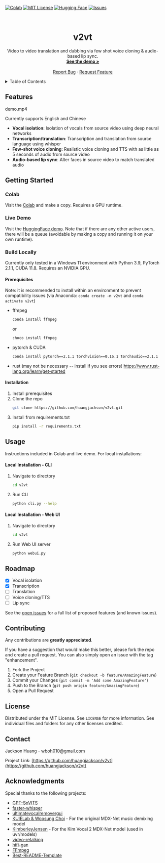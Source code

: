 <!-- README.md template from https://github.com/othneildrew/Best-README-Template-->



<!-- PROJECT SHIELDS -->
[![Colab][colab-shield]][colab-url]
[![MIT License][license-shield]][license-url]
[![Hugging Face][huggingface-shield]][huggingface-url]
[![Issues][issues-shield]][issues-url]


<!-- PROJECT LOGO -->
<br />
<div align="center">
<h1 align="center">v2vt</h1>
  <p align="center">
    Video to video translation and dubbing via few shot voice cloning & audio-based lip sync.
    <br />
    <a href="https://huggingface.co/huangjackson"><strong>See the demo »</strong></a>
    <br />
    <br />
    <a href="https://github.com/huangjackson/v2vt/issues">Report Bug</a>
    ·
    <a href="https://github.com/huangjackson/v2vt/issues">Request Feature</a>
  </p>
</div>



<!-- TABLE OF CONTENTS -->
<details>
  <summary>Table of Contents</summary>
  <ol>
    <li>
      <a href="#features">Features</a>
    </li>
    <li>
      <a href="#getting-started">Getting Started</a>
      <ul>
        <li><a href="#colab">Colab</a></li>
        <li><a href="#live-demo">Live Demo</a></li>
        <li><a href="#build-locally">Build Locally</a></li>
      </ul>
    </li>
    <li><a href="#usage">Usage</a></li>
    <li><a href="#roadmap">Roadmap</a></li>
    <li><a href="#contributing">Contributing</a></li>
    <li><a href="#license">License</a></li>
    <li><a href="#contact">Contact</a></li>
    <li><a href="#acknowledgments">Acknowledgments</a></li>
  </ol>
</details>



<!-- ABOUT THE PROJECT -->
## Features

demo.mp4

Currently supports English and Chinese

* **Vocal isolation**: Isolation of vocals from source video using deep neural networks
* **Transcription/translation**: Transcription and translation from source language using whisper
* **Few-shot voice cloning**: Realistic voice cloning and TTS with as little as 5 seconds of audio from source video
* **Audio-based lip sync**: Alter faces in source video to match translated audio


<!-- GETTING STARTED -->
## Getting Started

### Colab

Visit the [Colab][colab-url] and make a copy. Requires a GPU runtime.

### Live Demo

Visit the [HuggingFace demo][huggingface-url]. Note that if there are any other active users, there will be a queue (avoidable by making a copy and running it on your own runtime).

### Build Locally

Currently only tested in a Windows 11 environment with Python 3.9, PyTorch 2.1.1, CUDA 11.8. Requires an NVIDIA GPU.

#### Prerequisites

Note: it is recommended to install within an environment to prevent compatibility issues (via Anaconda: `conda create -n v2vt` and `conda activate v2vt`)

* ffmpeg
  ```sh
  conda install ffmpeg
  ```
  or
  ```sh
  choco install ffmpeg
  ```
* pytorch & CUDA
  ```sh
  conda install pytorch==2.1.1 torchvision==0.16.1 torchaudio==2.1.1 pytorch-cuda=11.8 -c pytorch -c nvidia
  ```
* rust (may not be necessary -- install if you see errors)
  https://www.rust-lang.org/learn/get-started

#### Installation

1. Install prerequisites
2. Clone the repo
   ```sh
   git clone https://github.com/huangjackson/v2vt.git
   ```
3. Install from requirements.txt
   ```sh
   pip install -r requirements.txt
   ```



<!-- USAGE -->
## Usage

Instructions included in Colab and live demo. For local installations:

#### Local Installation - CLI

1. Navigate to directory
    ```sh
    cd v2vt
    ```
2. Run CLI
    ```sh
    python cli.py --help
    ```

#### Local Installation - Web UI

1. Navigate to directory
    ```sh
    cd v2vt
    ```
2. Run Web UI server
    ```sh
    python webui.py
    ```

<!-- ROADMAP -->
## Roadmap

- [x] Vocal isolation
- [x] Transcription
- [ ] Translation
- [ ] Voice cloning/TTS
- [ ] Lip sync

See the [open issues](https://github.com/huangjackson/v2vt/issues) for a full list of proposed features (and known issues).



<!-- CONTRIBUTING -->
## Contributing

Any contributions are **greatly appreciated**.

If you have a suggestion that would make this better, please fork the repo and create a pull request. You can also simply open an issue with the tag "enhancement".

1. Fork the Project
2. Create your Feature Branch (`git checkout -b feature/AmazingFeature`)
3. Commit your Changes (`git commit -m 'Add some AmazingFeature'`)
4. Push to the Branch (`git push origin feature/AmazingFeature`)
5. Open a Pull Request



<!-- LICENSE -->
## License

Distributed under the MIT License. See `LICENSE` for more information.
See individual files and folders for any other licenses credited.


<!-- CONTACT -->
## Contact

Jackson Huang - wboh010@gmail.com

Project Link: [https://github.com/huangjackson/v2vt](https://github.com/huangjackson/v2vt)



<!-- ACKNOWLEDGMENTS -->
## Acknowledgments

Special thanks to the following projects:

* [GPT-SoVITS](https://github.com/RVC-Boss/GPT-SoVITS)
* [faster-whisper](https://github.com/SYSTRAN/faster-whisper)
* [ultimatevocalremovergui](https://github.com/Anjok07/ultimatevocalremovergui)
* [KUIELab & Woosung Choi](https://github.com/kuielab) - For the original MDX-Net music demixing model
* [KimberleyJensen](https://github.com/KimberleyJensen) - For the Kim Vocal 2 MDX-Net model (used in uvr/models)
* [video-retalking](https://github.com/OpenTalker/video-retalking)
* [hifi-gan](https://github.com/jik876/hifi-gan)
* [FFmpeg](https://github.com/FFmpeg/FFmpeg)
* [Best-README-Template](https://github.com/othneildrew/Best-README-Template)


<!-- MARKDOWN LINKS & IMAGES -->
[issues-shield]: https://img.shields.io/github/issues/huangjackson/v2vt.svg?style=for-the-badge
[issues-url]: https://github.com/huangjackson/v2vt/issues
[license-shield]: https://img.shields.io/github/license/huangjackson/v2vt.svg?style=for-the-badge
[license-url]: https://github.com/huangjackson/v2vt/blob/main/LICENSE
[colab-shield]: https://img.shields.io/badge/Colab-F9AB00?style=for-the-badge&logo=googlecolab&color=525252
[colab-url]: https://colab.research.google.com/drive/19LCVrSCl16oVoiPnTtSJEaf1oaokgR0k?usp=sharing
[huggingface-shield]: https://img.shields.io/badge/🤗-Hugging%20Face-yellow.svg?style=for-the-badge
[huggingface-url]: https://huggingface.co/huangjackson
